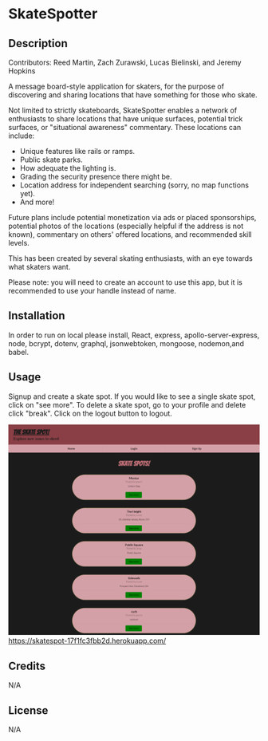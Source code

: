 # SkateSpotter

## Description

Contributors: Reed Martin, Zach Zurawski, Lucas Bielinski, and Jeremy Hopkins

A message board-style application for skaters, for the purpose of discovering and sharing locations that have something for those who skate.

Not limited to strictly skateboards, SkateSpotter enables a network of enthusiasts to share locations that have unique surfaces, potential trick surfaces, or "situational awareness" commentary. These locations can include:

- Unique features like rails or ramps.
- Public skate parks.
- How adequate the lighting is.
- Grading the security presence there might be.
- Location address for independent searching (sorry, no map functions yet).
- And more!

Future plans include potential monetization via ads or placed sponsorships, potential photos of the locations (especially helpful if the address is not known), commentary on others' offered locations, and recommended skill levels.

This has been created by several skating enthusiasts, with an eye towards what skaters want.

Please note: you will need to create an account to use this app, but it is recommended to use your handle instead of name.

## Installation

In order to run on local please install, React, express, apollo-server-express, node, bcrypt, dotenv, graphql, jsonwebtoken, mongoose, nodemon,and babel.

## Usage

Signup and create a skate spot. If you would like to see a single skate spot, click on "see more". To delete a skate spot, go to your profile and delete click "break". Click on the logout button to logout.

![image of webpage](./client/public/images/skatespot.png)
https://skatespot-17f1fc3fbb2d.herokuapp.com/

## Credits

N/A

## License

N/A
